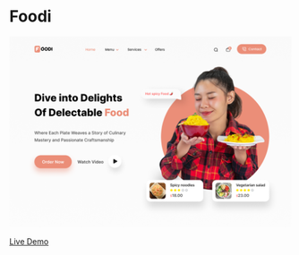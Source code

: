 # Foodi

<img src="./resources/cover.png">

<a href="https://foodi-menu.netlify.app/"> Live Demo </a>